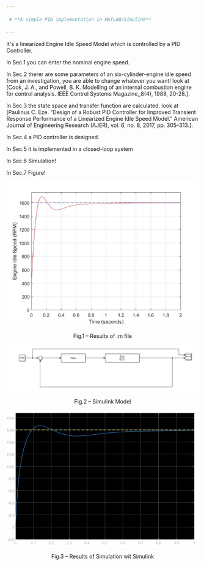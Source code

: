 ```yaml
---

 # **A simple PID implementation in MATLAB/Simulink**

---
```


It's a linearized Engine Idle Speed Model which is controlled by a PID Controller.

In Sec.1 you can enter the nominal engine speed.

In Sec.2 therer are some parameters of an six-cylinder-engine idle speed from an investigation, you are able to change whatever you want! look at [Cook, J. A., and Powell, B. K. Modelling of an internal combustion engine for control analysis. IEEE Control Systems Magazine,,8(4), 1988, 20-26.].

In Sec.3 the state space and transfer function are calculated. look at [Paulinus C. Eze. “Design of a Robust PID Controller for Improved Transient Response Performance of a Linearized Engine Idle Speed Model.” American Journal of Engineering Research (AJER), vol. 6, no. 8, 2017, pp. 305–313.].

In Sec.4 a PID controller is designed.

In Sec.5 it is implemented in a closed-loop system

In Sec.6 Simulation!

In Sec.7 Figure!

<div align="center">
 <img src = 'Images/Code.jpg'>

Fig.1 – Results of .m file
</div> 

<div align="center">
 <img src = 'Images/Model.JPG'>

Fig.2 – Simulink Model
</div> 

<div align="center">
 <img src = 'Images/Simulink.jpg'>

Fig.3 – Results of Simulation wit Simulink
</div> 

